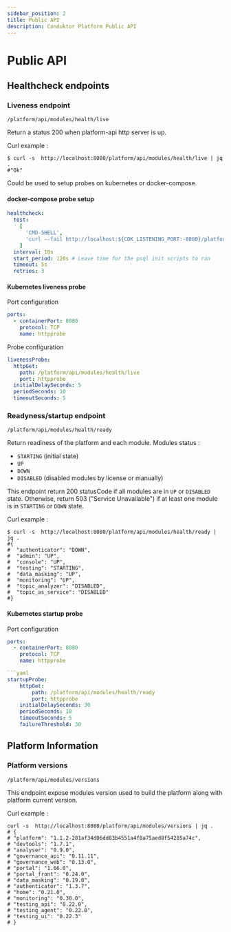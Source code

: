 ```yaml
---
sidebar_position: 2
title: Public API
description: Conduktor Platform Public API
---
```


# Public API

## Healthcheck endpoints

### Liveness endpoint

`/platform/api/modules/health/live`

Return a status 200 when platform-api http server is up.

Curl example :

```shell
$ curl -s  http://localhost:8080/platform/api/modules/health/live | jq .
#"Ok"
```

Could be used to setup probes on kubernetes or docker-compose.

#### docker-compose probe setup

```yaml
healthcheck:
  test:
    [
      'CMD-SHELL',
      'curl --fail http://localhost:${CDK_LISTENING_PORT:-8080}/platform/api/modules/health/live',
    ]
  interval: 10s
  start_period: 120s # Leave time for the psql init scripts to run
  timeout: 5s
  retries: 3
```

#### Kubernetes liveness probe

Port configuration

```yaml
ports:
  - containerPort: 8080
    protocol: TCP
    name: httpprobe
```

Probe configuration

```yaml
livenessProbe:
  httpGet:
    path: /platform/api/modules/health/live
    port: httpprobe
  initialDelaySeconds: 5
  periodSeconds: 10
  timeoutSeconds: 5
```

### Readyness/startup endpoint

`/platform/api/modules/health/ready`

Return readiness of the platform and each module.
Modules status :

- `STARTING` (initial state)
- `UP`
- `DOWN`
- `DISABLED` (disabled modules by license or manually)

This endpoint return 200 statusCode if all modules are in `UP` or `DISABLED` state.
Otherwise, return 503 ("Service Unavailable") if at least one module is in `STARTING` or `DOWN` state.

Curl example :

```shell
$ curl -s  http://localhost:8080/platform/api/modules/health/ready | jq .
#{
#  "authenticator": "DOWN",
#  "admin": "UP",
#  "console": "UP",
#  "testing": "STARTING",
#  "data_masking": "UP",
#  "monitoring": "UP",
#  "topic_analyzer": "DISABLED",
#  "topic_as_service": "DISABLED"
#}
```

#### Kubernetes startup probe

Port configuration

````yaml
ports:
  - containerPort: 8080
    protocol: TCP
    name: httpprobe

```yaml
startupProbe:
    httpGet:
        path: /platform/api/modules/health/ready
        port: httpprobe
    initialDelaySeconds: 30
    periodSeconds: 10
    timeoutSeconds: 5
    failureThreshold: 30
````

## Platform Information

### Platform versions

`/platform/api/modules/versions`

This endpoint expose modules version used to build the platform along with platform current version.

Curl example :

```shell
curl -s  http://localhost:8080/platform/api/modules/versions | jq .
# {
# "platform": "1.1.2-281af34d06dd83b4551a4f8a75aed8f54285a74c",
# "devtools": "1.7.1",
# "analyser": "0.9.0",
# "governance_api": "0.11.11",
# "governance_web": "0.13.0",
# "portal": "1.66.0",
# "portal_front": "0.24.0",
# "data_masking": "0.19.0",
# "authenticator": "1.3.7",
# "home": "0.21.0",
# "monitoring": "0.30.0",
# "testing_api": "0.22.0",
# "testing_agent": "0.22.0",
# "testing_ui": "0.22.3"
# }
```
